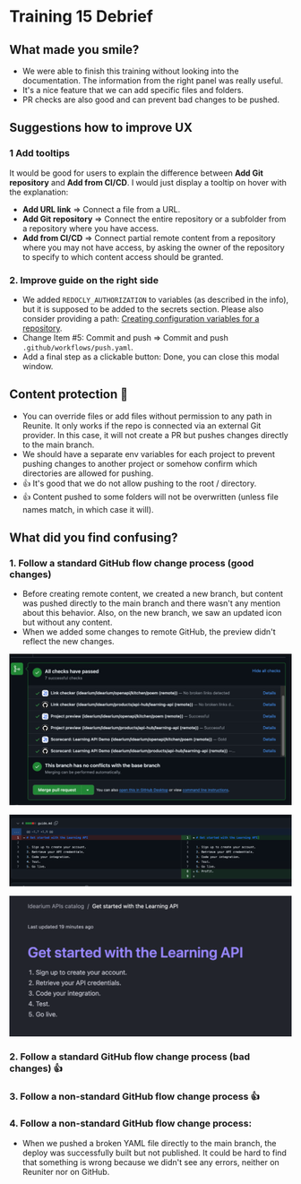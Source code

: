 # Training 15 Debrief

## What made you smile?

- We were able to finish this training without looking into the documentation. The information from the right panel was really useful.
- It's a nice feature that we can add specific files and folders.
- PR checks are also good and can prevent bad changes to be pushed.

## Suggestions how to improve UX

### 1 Add tooltips

It would be good for users to explain the difference between **Add Git repository** and **Add from CI/CD**. I would just display a tooltip on hover with the explanation:

- **Add URL link** => Connect a file from a URL.
- **Add Git repository** => Connect the entire repository or a subfolder from a repository where you have access.
- **Add from CI/CD** => Connect partial remote content from a repository where you may not have access, by asking the owner of the repository to specify to which content access should be granted.

### 2. Improve guide on the right side

- We added `REDOCLY_AUTHORIZATION` to variables (as described in the info), but it is supposed to be added to the secrets section. Please also consider providing a path: [Creating configuration variables for a repository](https://docs.github.com/en/actions/writing-workflows/choosing-what-your-workflow-does/variables#creating-configuration-variables-for-a-repository).
- Change Item #5: Commit and push => Commit and push `.github/workflows/push.yaml`.
- Add a final step as a clickable button: Done, you can close this modal window.

## Content protection 🚨

- You can override files or add files without permission to any path in Reunite. It only works if the repo is connected via an external Git provider. In this case, it will not create a PR but pushes changes directly to the main branch.
- We should have a separate env variables for each project to prevent pushing changes to another project or somehow confirm which directories are allowed for pushing.
- 👍 It's good that we do not allow pushing to the root / directory.
- 👍 Content pushed to some folders will not be overwritten (unless file names match, in which case it will).

## What did you find confusing?

### 1. Follow a standard GitHub flow change process (good changes)

- Before creating remote content, we created a new branch, but content was pushed directly to the main branch and there wasn't any mention about this behavior. Also, on the new branch, we saw an updated icon but without any content.
- When we added some changes to remote GitHub, the preview didn't reflect the new changes.

![github-checks.png](./images/github-checks.png)

![updated-content-from-github.png](./images/updated-content-from-github.png)

![not-updated-content-from-preview.png](./images/not-updated-content-from-preview.png)

### 2. Follow a standard GitHub flow change process (bad changes) 👍

### 3. Follow a non-standard GitHub flow change process 👍

### 4. Follow a non-standard GitHub flow change process:

- When we pushed a broken YAML file directly to the main branch, the deploy was successfully built but not published. It could be hard to find that something is wrong because we didn't see any errors, neither on Reuniter nor on GitHub.
